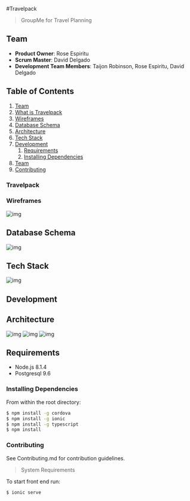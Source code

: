 #Travelpack
> GroupMe for Travel Planning

## Team 
  - __Product Owner__: Rose Espiritu
  - __Scrum Master__: David Delgado
  - __Development Team Members__: Taijon Robinson, Rose Espiritu, David Delgado

## Table of Contents

1. [Team](#Team)
1. [What is Travelpack](#travelpack)
1. [Wireframes](#wireframes)
1. [Database Schema](#database-schema)
1. [Architecture](#architecture)
1. [Tech Stack](#tech-stack)
1. [Development](#development)
    1. [Requirements](#requirements)
    1. [Installing Dependencies](#installing-dependencies)
1. [Team](#team)
1. [Contributing](#contributing)

### Travelpack

### Wireframes 
![img](http://imgh.us/Screen_Shot_2017-07-10_at_10.39.00_PM.png)

## Database Schema 
![img](http://imgh.us/Screen_Shot_2017-07-12_at_10.53.34_AM.png)

## Tech Stack 
![img](http://imgh.us/tech-stack.png)

## Development

## Architecture
![img](http://i65.tinypic.com/2mhddw9.jpg)
![img](http://i66.tinypic.com/35cism1.png)
![img](http://i68.tinypic.com/2mr7d6x.png)
## Requirements
- Node.js 8.1.4
- Postgresql 9.6

### Installing Dependencies

From within the root directory:
```bash
$ npm install -g cordova
$ npm install -g ionic
$ npm install -g typescript
$ npm install
```


### Contributing 
See Contributing.md for contribution guidelines.





> System Requirements








To start front end run:
```bash
$ ionic serve
```
